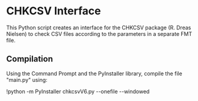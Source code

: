 # CHKCSV Interface
This Python script creates an interface for the CHKCSV package (R. Dreas Nielsen) to check CSV files according to the parameters in a separate FMT file.

## Compilation
Using the Command Prompt and the PyInstaller library, compile the file "main.py" using:

!python -m PyInstaller chkcsvV6.py --onefile --windowed

